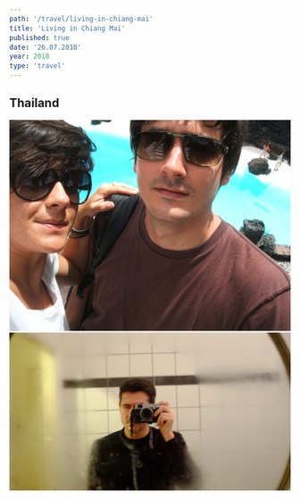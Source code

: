 ```yaml
---
path: '/travel/living-in-chiang-mai'
title: 'Living in Chiang Mai'
published: true
date: '26.07.2018'
year: 2018
type: 'travel'
---
```


## Thailand

![test image](photos/1.jpg "Test")
![test image](photos/2.jpg "Test 2")
